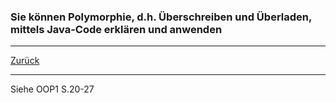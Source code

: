 ### Sie können Polymorphie, d.h. Überschreiben und Überladen, mittels Java-Code erklären und anwenden

---

[Zurück](100vererbung.md)

---
Siehe OOP1 S.20-27

